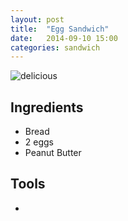 ```yaml
---
layout: post
title:  "Egg Sandwich"
date:   2014-09-10 15:00
categories: sandwich
---
```


![delicious](http://i21.photobucket.com/albums/b285/shauna869/b534652a.jpg)

## Ingredients
- Bread
- 2 eggs
- Peanut Butter

## Tools
- 
